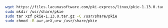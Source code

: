 ﻿```sh
wget https://files.lacunasoftware.com/pki-express/linux/pkie-1.13.0.tar.gz
sudo mkdir /usr/share/pkie
sudo tar xzf pkie-1.13.0.tar.gz -C /usr/share/pkie
sudo chmod -R a=r,a+X,u+w /usr/share/pkie
```
